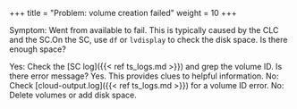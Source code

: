 +++
title = "Problem: volume creation failed"
weight = 10
+++

Symptom: Went from available to fail. This is typically caused by the CLC and the SC.On the SC, use `df` or `lvdisplay` to check the disk space. Is there enough space? 

Yes: Check the [SC log]({{< ref ts_logs.md >}}) and grep the volume ID. Is there error message? Yes. This provides clues to helpful information. No: Check [cloud-output.log]({{< ref ts_logs.md >}}) for a volume ID error. No: Delete volumes or add disk space. 